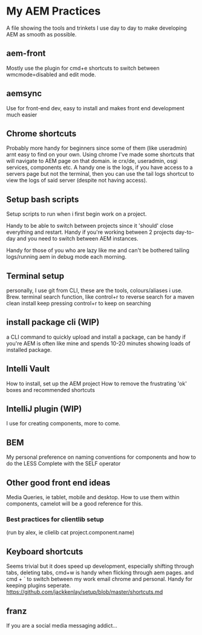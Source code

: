 
# My AEM Practices
A file showing the tools and trinkets I use day to day to make developing AEM as smooth as possible.

## aem-front
Mostly use the plugin for cmd+e shortcuts to switch between wmcmode=disabled and edit mode.

## aemsync
Use for front-end dev, easy to install and makes front end development much easier

## Chrome shortcuts
Probably more handy for beginners since some of them (like useradmin) arnt easy to find on your own.
Using chrome I've made some shortcuts that will navigate to AEM page on that domain.
ie crx/de, useradmin, osgi services, components etc.
A handy one is the logs, if you have access to a servers page but not the terminal, then you can use the tail logs shortcut to view the logs of said server (despite not having access).

## Setup bash scripts
Setup scripts to run when i first begin work on a project.

Handy to be able to switch between projects since it 'should' close everything and restart. Handy if you're working between 2 projects day-to-day and you need to switch between AEM instances.

Handy for those of you who are lazy like me and can't be bothered tailing logs/running aem in debug mode each morning.

## Terminal setup
personally, I use git from CLI, these are the tools, colours/aliases i use. Brew.
terminal search function, like control+r to reverse search for a maven clean install
keep pressing control+r to keep on searching

## install package cli (WIP)
a CLI command to quickly upload and install a package, can be handy if you're AEM is often like mine and spends 10-20 minutes showing loads of installed package.

## Intelli Vault
How to install, set up the AEM project
How to remove the frustrating 'ok' boxes and recommended shortcuts

## IntelliJ plugin (WIP)
I use for creating components, more to come.

## BEM
My personal preference on naming conventions for components and how to do the LESS
Complete with the SELF operator

## Other good front end ideas
Media Queries, ie tablet, mobile and desktop. How to use them within components, camelot will be a good reference for this.

### Best practices for clientlib setup
(run by alex, ie clielib cat project.component.name)

## Keyboard shortcuts
Seems trivial but it does speed up development, especially shifting through tabs, deleting tabs, cmd+w is handy when flicking through aem pages. and cmd + \` to switch between my work email chrome and personal. Handy for keeping plugins seperate.
https://github.com/jackkenlay/setup/blob/master/shortcuts.md

## franz
If you are a social media messaging addict...
